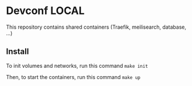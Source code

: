 # Devconf LOCAL

This repository contains shared containers (Traefik, meilisearch, database, ...)

## Install

To init volumes and networks, run this command
```make init```

Then, to start the containers, run this command
```make up```